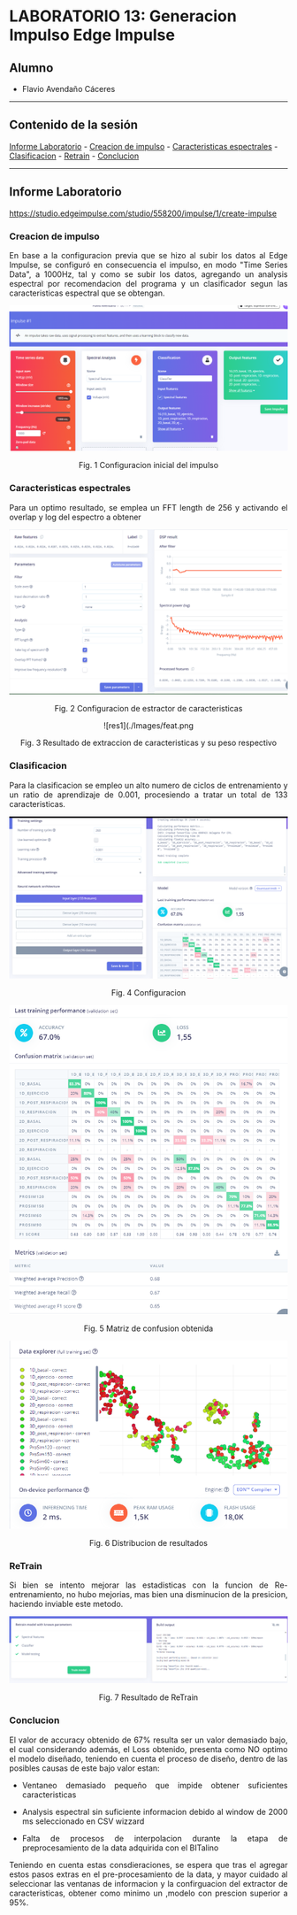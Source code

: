 # LABORATORIO 13: Generacion Impulso Edge Impulse
## Alumno
- Flavio Avendaño Cáceres
---
## Contenido de la sesión

[Informe Laboratorio](#id1)
    - [Creacion de impulso](#id2)
    - [Caracteristicas espectrales](#id3)
    - [Clasificacion](#id4)
    - [Retrain](#id5)
    - [Conclucion](#id6)

---
<div align="justify">

## Informe Laboratorio <a name="id1"></a>

https://studio.edgeimpulse.com/studio/558200/impulse/1/create-impulse

### Creacion de impulso <a name="id3"></a>

En base a la configuracion previa que se hizo al subir los datos al Edge Impulse, se configuró en consecuencia el impulso, en modo "Time Series Data", a 1000Hz, tal y como se subir los datos, agregando un analysis espectral por recomendacion del programa y un clasificador segun las caracteristicas espectral que se obtengan.

<div align="center">

![fisrt](./Images/1.png)

Fig. 1 Configuracion inicial del impulso

<div align="justify">

### Caracteristicas espectrales
Para un optimo resultado, se emplea un FFT length de 256 y activando el overlap y log del espectro a obtener

<div align="center">

![spec](./Images/2.png)

Fig. 2 Configuracion de estractor de caracteristicas

![res1](./Images/feat.png

Fig. 3 Resultado de extraccion de caracteristicas y su peso respectivo

<div align="justify">

### Clasificacion <a name="id4"></a>

Para la clasificacion se empleo un alto numero de ciclos de entrenamiento y un ratio de aprendizaje de 0.001, procesiendo a tratar un total de 133 caracteristicas.

<div align="center">

![config](./Images/3.png)

Fig. 4 Configuracion 

![mat](./Images/mat1.png)

Fig. 5 Matriz de confusion obtenida

![ex](./Images/explorer.png)

Fig. 6 Distribucion de resultados

<div align="justify">

### ReTrain <a name="id5"></a>

Si bien se intento mejorar las estadisticas con la funcion de Re-entrenamiento, no hubo mejorias, mas bien una disminucion de la presicion, haciendo inviable este metodo.

<div align="center">

![retrain](./Images/end.png)

Fig. 7 Resultado de ReTrain

<div align="justify">

### Conclucion <a name="id6"></a>

El valor de accuracy obtenido de 67% resulta ser un valor demasiado bajo, el cual considerando además, el Loss obtenido, presenta como NO optimo el modelo diseñado, teniendo en cuenta el proceso de diseño, dentro de las posibles causas de este bajo valor estan:

* Ventaneo demasiado pequeño que impide obtener suficientes caracteristicas

* Analysis espectral sin suficiente informacion debido al window de 2000 ms seleccionado en CSV wizzard

* Falta de procesos de interpolacion durante la etapa de preprocesamiento de la data adquirida con el BITalino

Teniendo en cuenta estas consdieraciones, se espera que tras el agregar estos pasos extras en el pre-procesamiento de la data, y mayor cuidado al seleccionar las ventanas de informacion y la confirguacion del extractor de caracteristicas, obtener como minimo un ,modelo con prescion superior a 95%.
